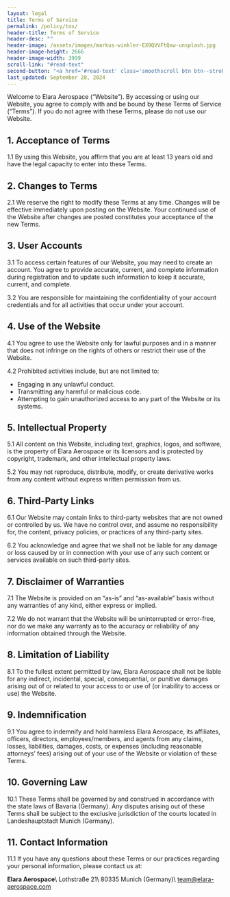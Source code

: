 ```yaml
---
layout: legal
title: Terms of Service
permalink: /policy/tos/
header-title: Terms of Service
header-desc: ""
header-image: /assets/images/markus-winkler-EX9QVVFtQxw-unsplash.jpg
header-image-height: 2666
header-image-width: 3999
scroll-link: "#read-text"
second-button: "<a href='#read-text' class='smoothscroll btn btn--stroke'>Learn More</a>"
last_updated: September 28, 2024
---
```


Welcome to Elara Aerospace (“Website”). By accessing or using our Website, you agree to comply with and be bound by these Terms of Service (“Terms”). If you do not agree with these Terms, please do not use our Website.

## 1. Acceptance of Terms

1.1 By using this Website, you affirm that you are at least 13 years old and have the legal capacity to enter into these Terms.

## 2. Changes to Terms

2.1 We reserve the right to modify these Terms at any time. Changes will be effective immediately upon posting on the Website. Your continued use of the Website after changes are posted constitutes your acceptance of the new Terms.

## 3. User Accounts

3.1 To access certain features of our Website, you may need to create an account. You agree to provide accurate, current, and complete information during registration and to update such information to keep it accurate, current, and complete.

3.2 You are responsible for maintaining the confidentiality of your account credentials and for all activities that occur under your account.

## 4. Use of the Website

4.1 You agree to use the Website only for lawful purposes and in a manner that does not infringe on the rights of others or restrict their use of the Website.

4.2 Prohibited activities include, but are not limited to:
- Engaging in any unlawful conduct.
- Transmitting any harmful or malicious code.
- Attempting to gain unauthorized access to any part of the Website or its systems.

## 5. Intellectual Property

5.1 All content on this Website, including text, graphics, logos, and software, is the property of Elara Aerospace or its licensors and is protected by copyright, trademark, and other intellectual property laws.

5.2 You may not reproduce, distribute, modify, or create derivative works from any content without express written permission from us.

## 6. Third-Party Links

6.1 Our Website may contain links to third-party websites that are not owned or controlled by us. We have no control over, and assume no responsibility for, the content, privacy policies, or practices of any third-party sites.

6.2 You acknowledge and agree that we shall not be liable for any damage or loss caused by or in connection with your use of any such content or services available on such third-party sites.

## 7. Disclaimer of Warranties

7.1 The Website is provided on an “as-is” and “as-available” basis without any warranties of any kind, either express or implied.

7.2 We do not warrant that the Website will be uninterrupted or error-free, nor do we make any warranty as to the accuracy or reliability of any information obtained through the Website.

## 8. Limitation of Liability

8.1 To the fullest extent permitted by law, Elara Aerospace shall not be liable for any indirect, incidental, special, consequential, or punitive damages arising out of or related to your access to or use of (or inability to access or use) the Website.

## 9. Indemnification

9.1 You agree to indemnify and hold harmless Elara Aerospace, its affiliates, officers, directors, employees/members, and agents from any claims, losses, liabilities, damages, costs, or expenses (including reasonable attorneys’ fees) arising out of your use of the Website or violation of these Terms.

## 10. Governing Law

10.1 These Terms shall be governed by and construed in accordance with the state laws of Bavaria (Germany). Any disputes arising out of these Terms shall be subject to the exclusive jurisdiction of the courts located in Landeshauptstadt Munich (Germany).

## 11. Contact Information

11.1 If you have any questions about these Terms or our practices regarding your personal information, please contact us at:

**Elara Aerospace**\\
Lothstraße 21\\
80335 Munich (Germany)\\
team@elara-aerospace.com

